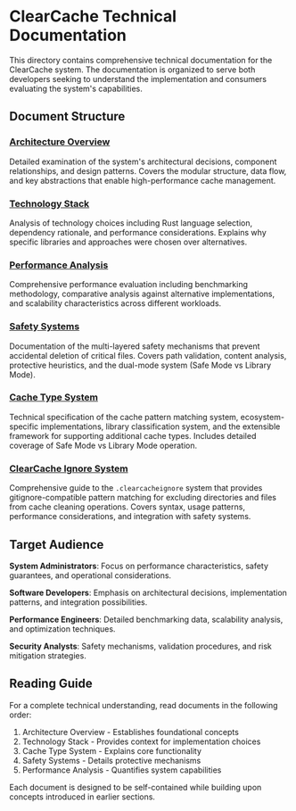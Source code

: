 # ClearCache Technical Documentation

This directory contains comprehensive technical documentation for the ClearCache system. The documentation is organized to serve both developers seeking to understand the implementation and consumers evaluating the system's capabilities.

## Document Structure

### [Architecture Overview](architecture.md)
Detailed examination of the system's architectural decisions, component relationships, and design patterns. Covers the modular structure, data flow, and key abstractions that enable high-performance cache management.

### [Technology Stack](tech-stack.md)
Analysis of technology choices including Rust language selection, dependency rationale, and performance considerations. Explains why specific libraries and approaches were chosen over alternatives.

### [Performance Analysis](performance.md)
Comprehensive performance evaluation including benchmarking methodology, comparative analysis against alternative implementations, and scalability characteristics across different workloads.

### [Safety Systems](safety.md)
Documentation of the multi-layered safety mechanisms that prevent accidental deletion of critical files. Covers path validation, content analysis, protective heuristics, and the dual-mode system (Safe Mode vs Library Mode).

### [Cache Type System](cache-types.md)
Technical specification of the cache pattern matching system, ecosystem-specific implementations, library classification system, and the extensible framework for supporting additional cache types. Includes detailed coverage of Safe Mode vs Library Mode operation.

### [ClearCache Ignore System](clearcacheignore.md)
Comprehensive guide to the `.clearcacheignore` system that provides gitignore-compatible pattern matching for excluding directories and files from cache cleaning operations. Covers syntax, usage patterns, performance considerations, and integration with safety systems.

## Target Audience

**System Administrators**: Focus on performance characteristics, safety guarantees, and operational considerations.

**Software Developers**: Emphasis on architectural decisions, implementation patterns, and integration possibilities.

**Performance Engineers**: Detailed benchmarking data, scalability analysis, and optimization techniques.

**Security Analysts**: Safety mechanisms, validation procedures, and risk mitigation strategies.

## Reading Guide

For a complete technical understanding, read documents in the following order:

1. Architecture Overview - Establishes foundational concepts
2. Technology Stack - Provides context for implementation choices  
3. Cache Type System - Explains core functionality
4. Safety Systems - Details protective mechanisms
5. Performance Analysis - Quantifies system capabilities

Each document is designed to be self-contained while building upon concepts introduced in earlier sections. 